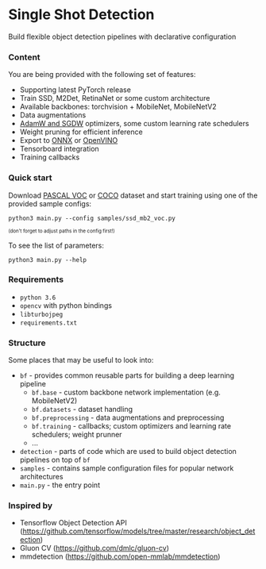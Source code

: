 # Single Shot Detection
Build flexible object detection pipelines with declarative configuration
### Content
You are being provided with the following set of features:
- Supporting latest PyTorch release
- Train SSD, M2Det, RetinaNet or some custom architecture
- Available backbones: torchvision + MobileNet, MobileNetV2
- Data augmentations
- [AdamW and SGDW](https://www.fast.ai/2018/07/02/adam-weight-decay/) optimizers, some custom learning rate schedulers
- Weight pruning for efficient inference
- Export to [ONNX](https://github.com/onnx/onnx) or [OpenVINO](https://github.com/opencv/dldt)
- Tensorboard integration
- Training callbacks

### Quick start
Download [PASCAL VOC](http://host.robots.ox.ac.uk/pascal/VOC/) or [COCO](http://cocodataset.org/) dataset and start training using one of the provided sample configs:
```
python3 main.py --config samples/ssd_mb2_voc.py
```
<sup><sup>(don't forget to adjust paths in the config first!)</sup></sup>

To see the list of parameters:
```
python3 main.py --help
```
### Requirements
- `python 3.6`
- `opencv` with python bindings
- `libturbojpeg`
- `requirements.txt`
### Structure
Some places that may be useful to look into:
- `bf` - provides common reusable parts for building a deep learning pipeline
    - `bf.base` - custom backbone network implementation (e.g. MobileNetV2)
    - `bf.datasets` - dataset handling
    - `bf.preprocessing` - data augmentations and preprocessing
    - `bf.training` - callbacks; custom optimizers and learning
    rate schedulers; weight prunner
    - ...
- `detection` - parts of code which are used to build object detection pipelines on top of `bf`
- `samples` - contains sample configuration files for popular network architectures
- `main.py` - the entry point
### Inspired by
- Tensorflow Object Detection API (https://github.com/tensorflow/models/tree/master/research/object_detection)
- Gluon CV (https://github.com/dmlc/gluon-cv)
- mmdetection (https://github.com/open-mmlab/mmdetection)
